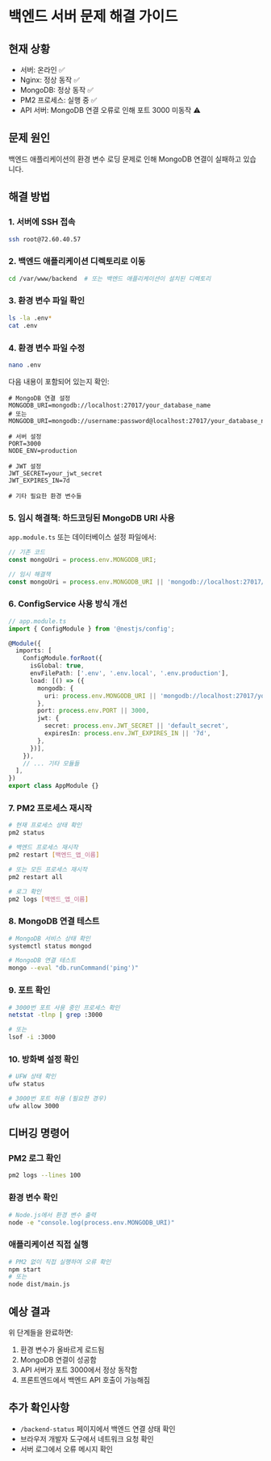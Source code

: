 # 백엔드 서버 문제 해결 가이드

## 현재 상황
- 서버: 온라인 ✅
- Nginx: 정상 동작 ✅
- MongoDB: 정상 동작 ✅
- PM2 프로세스: 실행 중 ✅
- API 서버: MongoDB 연결 오류로 인해 포트 3000 미동작 ⚠️

## 문제 원인
백엔드 애플리케이션의 환경 변수 로딩 문제로 인해 MongoDB 연결이 실패하고 있습니다.

## 해결 방법

### 1. 서버에 SSH 접속
```bash
ssh root@72.60.40.57
```

### 2. 백엔드 애플리케이션 디렉토리로 이동
```bash
cd /var/www/backend  # 또는 백엔드 애플리케이션이 설치된 디렉토리
```

### 3. 환경 변수 파일 확인
```bash
ls -la .env*
cat .env
```

### 4. 환경 변수 파일 수정
```bash
nano .env
```

다음 내용이 포함되어 있는지 확인:
```env
# MongoDB 연결 설정
MONGODB_URI=mongodb://localhost:27017/your_database_name
# 또는
MONGODB_URI=mongodb://username:password@localhost:27017/your_database_name

# 서버 설정
PORT=3000
NODE_ENV=production

# JWT 설정
JWT_SECRET=your_jwt_secret
JWT_EXPIRES_IN=7d

# 기타 필요한 환경 변수들
```

### 5. 임시 해결책: 하드코딩된 MongoDB URI 사용
`app.module.ts` 또는 데이터베이스 설정 파일에서:

```typescript
// 기존 코드
const mongoUri = process.env.MONGODB_URI;

// 임시 해결책
const mongoUri = process.env.MONGODB_URI || 'mongodb://localhost:27017/your_database_name';
```

### 6. ConfigService 사용 방식 개선
```typescript
// app.module.ts
import { ConfigModule } from '@nestjs/config';

@Module({
  imports: [
    ConfigModule.forRoot({
      isGlobal: true,
      envFilePath: ['.env', '.env.local', '.env.production'],
      load: [() => ({
        mongodb: {
          uri: process.env.MONGODB_URI || 'mongodb://localhost:27017/your_database_name',
        },
        port: process.env.PORT || 3000,
        jwt: {
          secret: process.env.JWT_SECRET || 'default_secret',
          expiresIn: process.env.JWT_EXPIRES_IN || '7d',
        },
      })],
    }),
    // ... 기타 모듈들
  ],
})
export class AppModule {}
```

### 7. PM2 프로세스 재시작
```bash
# 현재 프로세스 상태 확인
pm2 status

# 백엔드 프로세스 재시작
pm2 restart [백엔드_앱_이름]

# 또는 모든 프로세스 재시작
pm2 restart all

# 로그 확인
pm2 logs [백엔드_앱_이름]
```

### 8. MongoDB 연결 테스트
```bash
# MongoDB 서비스 상태 확인
systemctl status mongod

# MongoDB 연결 테스트
mongo --eval "db.runCommand('ping')"
```

### 9. 포트 확인
```bash
# 3000번 포트 사용 중인 프로세스 확인
netstat -tlnp | grep :3000

# 또는
lsof -i :3000
```

### 10. 방화벽 설정 확인
```bash
# UFW 상태 확인
ufw status

# 3000번 포트 허용 (필요한 경우)
ufw allow 3000
```

## 디버깅 명령어

### PM2 로그 확인
```bash
pm2 logs --lines 100
```

### 환경 변수 확인
```bash
# Node.js에서 환경 변수 출력
node -e "console.log(process.env.MONGODB_URI)"
```

### 애플리케이션 직접 실행
```bash
# PM2 없이 직접 실행하여 오류 확인
npm start
# 또는
node dist/main.js
```

## 예상 결과
위 단계들을 완료하면:
1. 환경 변수가 올바르게 로드됨
2. MongoDB 연결이 성공함
3. API 서버가 포트 3000에서 정상 동작함
4. 프론트엔드에서 백엔드 API 호출이 가능해짐

## 추가 확인사항
- `/backend-status` 페이지에서 백엔드 연결 상태 확인
- 브라우저 개발자 도구에서 네트워크 요청 확인
- 서버 로그에서 오류 메시지 확인
